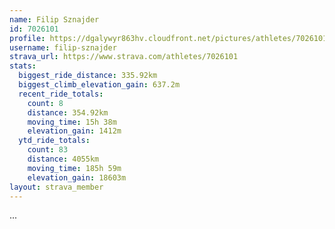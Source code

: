 ```yaml
---
name: Filip Sznajder
id: 7026101
profile: https://dgalywyr863hv.cloudfront.net/pictures/athletes/7026101/2123836/18/large.jpg
username: filip-sznajder
strava_url: https://www.strava.com/athletes/7026101
stats:
  biggest_ride_distance: 335.92km
  biggest_climb_elevation_gain: 637.2m
  recent_ride_totals:
    count: 8
    distance: 354.92km
    moving_time: 15h 38m
    elevation_gain: 1412m
  ytd_ride_totals:
    count: 83
    distance: 4055km
    moving_time: 185h 59m
    elevation_gain: 18603m
layout: strava_member
--- 
```

...
